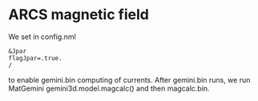 # ARCS magnetic field

We set in config.nml

```
&Jpar
flagJpar=.true.
/
```

to enable gemini.bin computing of currents. After gemini.bin runs, we run MatGemini gemini3d.model.magcalc() and then magcalc.bin.

